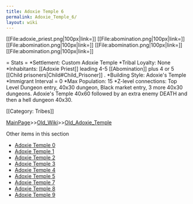 ```yaml
---
title: Adoxie Temple 6
permalink: Adoxie_Temple_6/
layout: wiki
---
```

[[File:adoxie_priest.png|100px|link=]]
[[File:abomination.png|100px|link=]]
[[File:abomination.png|100px|link=]]
[[File:abomination.png|100px|link=]]
[[File:abomination.png|100px|link=]]

= Stats =
*Settlement: Custom Adoxie Temple
*Tribal Loyalty: None
*Inhabitants: [[Adoxie Priest]] leading 4-5 [[Abomination]] plus 4 or 5 [[Child prisoners|Child#Child_Prisoner]]
.
*Building Style: Adoxie's Temple 
*Immigrant Interval = 0
*Max Population: 15 
*Z-level connections: Top Level Dungeon entry,  40x30 dungeon, Black market entry, 3 more 40x30 dungeons. Adoxie's Temple 40x60 followed by an extra enemy DEATH  and then a hell dungeon 40x30.   

[[Category: Tribes]]

[MainPage](/keeperrl_wiki/ "wikilink")>>[Old_Wiki](/keeperrl_wiki/Old_Wiki "wikilink")>>[Old_Adoxie_Temple](/keeperrl_wiki/Old_Adoxie_Temple "wikilink")

Other items in this section
-    [Adoxie Temple 0](/keeperrl_wiki/Adoxie_Temple_0 "wikilink")
-    [Adoxie Temple 1](/keeperrl_wiki/Adoxie_Temple_1 "wikilink")
-    [Adoxie Temple 2](/keeperrl_wiki/Adoxie_Temple_2 "wikilink")
-    [Adoxie Temple 3](/keeperrl_wiki/Adoxie_Temple_3 "wikilink")
-    [Adoxie Temple 4](/keeperrl_wiki/Adoxie_Temple_4 "wikilink")
-    [Adoxie Temple 5](/keeperrl_wiki/Adoxie_Temple_5 "wikilink")
-    [Adoxie Temple 7](/keeperrl_wiki/Adoxie_Temple_7 "wikilink")
-    [Adoxie Temple 8](/keeperrl_wiki/Adoxie_Temple_8 "wikilink")
-    [Adoxie Temple 9](/keeperrl_wiki/Adoxie_Temple_9 "wikilink")
